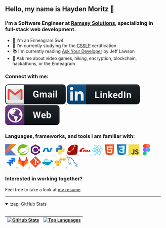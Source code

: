 ## Hello, my name is Hayden Moritz 👋

### I'm a Software Engineer at [Ramsey Solutions][ramseyUrl], specializing in full-stack web development.

- 🧠 I'm an Enneagram 5w4
- 🌱 I’m currently studying for the [CSSLP](https://www.isc2.org/Certifications/CSSLP) certification
- 📚 I'm currently reading [Ask Your Developer][book] by Jeff Lawson
- 💬 Ask me about video games, hiking, encryption, blockchain, hackathons, or the Enneagram

### Connect with me:
<p align="left">	<p align="left">
  <a href="mailto:me@haydenmoritz.com" target="_blank">
  <img src="https://raw.githubusercontent.com/moritzhayden/profile-badges/master/badges/social/gmail-1.svg" alt="Email me at moritz.hayden@gmail.com" style="vertical-align:top margin:6px 4px">
    </a>
  <a href="https://linkedin.com/in/moritzhayden" target="_blank">
    <img src="https://raw.githubusercontent.com/moritzhayden/profile-badges/master/badges/social/linkedin.svg" alt="Hayden Moritz on LinkedIn" style="vertical-align:top margin:6px 4px">
  </a>
  <a href="https://haydenmoritz.com" target="_blank">
    <img src="https://raw.githubusercontent.com/MoritzHayden/profile-badges/7a2ac1e0e1ace8abac888ecc42f14058e88c503b/badges/dev/%20misc/%20web.svg" alt="Hayden Moritz Online" style="vertical-align:top margin:6px 4px">
  </a>
</p>

### Languages, frameworks, and tools I am familiar with:

<div align="left">
  <a href="https://kotlinlang.org/" target="_blank">
    <img src="https://raw.githubusercontent.com/devicons/devicon/2ae2a900d2f041da66e950e4d48052658d850630/icons/kotlin/kotlin-original.svg" alt="Kotlin" width="36px">
  </a>
  <a href="https://spring.io/" target="_blank">
    <img src="https://raw.githubusercontent.com/devicons/devicon/9f4f5cdb393299a81125eb5127929ea7bfe42889/icons/spring/spring-original.svg" alt="Spring" width="36px">
  </a>
  <a href="https://docs.microsoft.com/en-us/dotnet/csharp/" target="_blank">
    <img src="https://raw.githubusercontent.com/devicons/devicon/2ae2a900d2f041da66e950e4d48052658d850630/icons/csharp/csharp-plain.svg" alt="C#" width="36px">
  </a>
  <a href="https://dotnet.microsoft.com/en-us/" target="_blank">
    <img src="https://github.com/devicons/devicon/blob/9f4f5cdb393299a81125eb5127929ea7bfe42889/icons/dot-net/dot-net-original.svg" alt=".NET" width="36px">
  </a>
  <a href="https://www.python.org/" target="_blank">
    <img src="https://raw.githubusercontent.com/devicons/devicon/ac557d6ff33ff370a5db99f97aeab35ea5c67fbd/icons/python/python-original.svg" alt="Python" width="36px">
  </a>
  <a href="https://www.ruby-lang.org/en/" target="_blank">
    <img src="https://raw.githubusercontent.com/devicons/devicon/9f4f5cdb393299a81125eb5127929ea7bfe42889/icons/ruby/ruby-original.svg" alt="Ruby" width="36px">
  </a>
  <a href="https://rubyonrails.org/" target="_blank">
    <img src="https://raw.githubusercontent.com/devicons/devicon/2ae2a900d2f041da66e950e4d48052658d850630/icons/rails/rails-plain-wordmark.svg" alt="Ruby on Rails" width="36px">
  </a>
  <a href="https://reactjs.org/" target="_blank">
    <img src="https://raw.githubusercontent.com/devicons/devicon/ac557d6ff33ff370a5db99f97aeab35ea5c67fbd/icons/react/react-original.svg" alt="React" width="36px">
  </a>
  <a href="https://developer.mozilla.org/en-US/docs/Web/Guide/HTML/HTML5" target="_blank">
    <img src="https://raw.githubusercontent.com/devicons/devicon/ac557d6ff33ff370a5db99f97aeab35ea5c67fbd/icons/html5/html5-original.svg" alt="HTML5" width="36px">
  </a>
  <a href="https://developer.mozilla.org/en-US/docs/Archive/CSS3" target="_blank">
    <img src="https://raw.githubusercontent.com/devicons/devicon/ac557d6ff33ff370a5db99f97aeab35ea5c67fbd/icons/css3/css3-original.svg" alt="CSS" width="36px">
  </a>
  <a href="https://developer.mozilla.org/en-US/docs/Web/JavaScript" target="_blank">
    <img src="https://raw.githubusercontent.com/devicons/devicon/ac557d6ff33ff370a5db99f97aeab35ea5c67fbd/icons/javascript/javascript-original.svg" alt="Javascript" width="36px">
  </a>
  <a href="https://www.figma.com/" target="_blank">
    <img src="https://raw.githubusercontent.com/devicons/devicon/868a45582cbb52c4302a28ed5ded0b015a3ffae7/icons/figma/figma-original.svg" alt="Figma" width="36px">
  </a>
  <a href="https://www.atlassian.com/software/jira" target="_blank">
    <img src="https://raw.githubusercontent.com/devicons/devicon/00f02ef57fb7601fd1ddcc2fe6fe670fef3ae3e4/icons/jira/jira-original.svg" alt="Jira" width="36px">
  </a>
  <a href="https://gitlab.com/MoritzHayden" target="_blank">
    <img src="https://raw.githubusercontent.com/devicons/devicon/946857079b5357c3ef5c1198e7822bd875fbd719/icons/gitlab/gitlab-original.svg" alt="GitLab" width="36px">
  </a>
   <a href="https://github.com/moritzhayden/" target="_blank">
    <img src="https://raw.githubusercontent.com/devicons/devicon/ac557d6ff33ff370a5db99f97aeab35ea5c67fbd/icons/git/git-original.svg" alt="Git" width="36px">
  </a>
  <a href="https://docker.com/" target="_blank">
    <img src="https://raw.githubusercontent.com/devicons/devicon/d98a72cb9a6d8e543ddbddc32bac231572349e96/icons/docker/docker-plain.svg" alt="Docker" width="36px">
  </a>
  <a href="https://aws.amazon.com/" target="_blank">
    <img src="https://raw.githubusercontent.com/devicons/devicon/ac557d6ff33ff370a5db99f97aeab35ea5c67fbd/icons/amazonwebservices/amazonwebservices-original.svg" alt="AWS" width="36px">
  </a>
  <a href="https://www.mysql.com/" target="_blank">
    <img src="https://raw.githubusercontent.com/devicons/devicon/9f4f5cdb393299a81125eb5127929ea7bfe42889/icons/mysql/mysql-original.svg" alt="MySQL" width="36px">
  </a>
</div>

### Interested in working together?
Feel free to take a look at [my resume](https://github.com/MoritzHayden/MoritzHayden/blob/main/Resume.pdf).

---

<details open>
  <summary>:zap: GitHub Stats</summary>
  
  <br>
  
  | [![GitHub Stats](https://github-readme-stats.vercel.app/api?username=MoritzHayden&theme=chartreuse-dark&show_icons=true)](https://github.com/anuraghazra/github-readme-stats) | [![Top Languages](https://github-readme-stats.vercel.app/api/top-langs/?username=MoritzHayden&layout=compact&theme=chartreuse-dark&hide=html)](https://github.com/anuraghazra/github-readme-stats) |
| -- | -- |
</details>

<!--Config-->
[ramseyUrl]: https://www.ramseyinhouse.com/
[book]: https://www.amazon.com/Ask-Your-Developer-Software-Developers/dp/0063018292
